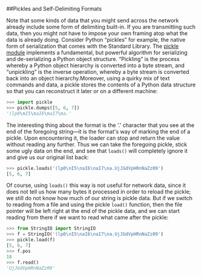 ##Pickles and Self-Delimiting Formats

Note that some kinds of data that you might send across the network already include some form of
delimiting built-in. If you are transmitting such data, then you might not have to impose your own
framing atop what the data is already doing.
Consider Python “pickles” for example, the native form of serialization that comes with the
Standard Library. The [pickle module](https://docs.python.org/2/library/pickle.html?highlight=pickles) implements a fundamental, but powerful algorithm for serializing and de-serializing a Python object structure. “Pickling” is the process whereby a Python object hierarchy is converted into a byte stream, and “unpickling” is the inverse operation, whereby a byte stream is converted back into an object hierarchy.Moreover, using a quirky mix of text commands and data, a pickle stores the contents of a Python
data structure so that you can reconstruct it later or on a different machine:
```python
>>> import pickle
>>> pickle.dumps([5, 6, 7])
'(lp0\nI5\naI6\naI7\na.'
```
The interesting thing about the format is the '.' character that you see at the end of the foregoing
string—it is the format's way of marking the end of a pickle. Upon encountering it, the loader can stop
and return the value without reading any further. Thus we can take the foregoing pickle, stick some ugly
data on the end, and see that `loads()` will completely ignore it and give us our original list back:
```python
>>> pickle.loads('(lp0\nI5\naI6\naI7\na.UjJGdVpHRnNaZz09')
[5, 6, 7]
```
Of course, using `loads()` this way is not useful for network data, since it does not tell us how many
bytes it processed in order to reload the pickle; we still do not know how much of our string is pickle
data. But if we switch to reading from a file and using the pickle `load()` function, then the file pointer will
be left right at the end of the pickle data, and we can start reading from there if we want to read what
came after the pickle:
```python
>>> from StringIO import StringIO
>>> f = StringIO('(lp0\nI5\naI6\naI7\na.UjJGdVpHRnNaZz09')
>>> pickle.load(f)
[5, 6, 7]
>>> f.pos
18
>>> f.read()
'UjJGdVpHRnNaZz09'
```

